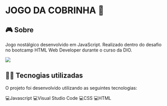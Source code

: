 # JOGO DA COBRINHA 🐍

## 🎮️ Sobre
Jogo nostálgico desenvolvido em JavaScript. Realizado dentro do desafio no bootcamp HTML Web Developer durante o curso da DIO.

![](https://imgur.com/a/S7g3j7L)

## 👨‍💻️ Tecnogias utilizadas
O projeto foi desenvolvido utilizando as seguintes tecnologias:

💻️Javascript 💻️Visual Studio Code 💻️CSS 💻️HTML
